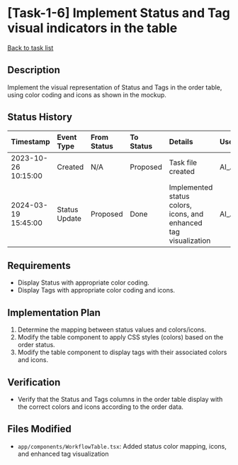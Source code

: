 # [Task-1-6] Implement Status and Tag visual indicators in the table

[Back to task list](../tasks.md)

## Description

Implement the visual representation of Status and Tags in the order table, using color coding and icons as shown in the mockup.

## Status History

| Timestamp           | Event Type    | From Status | To Status | Details                                                          | User     |
| :------------------ | :------------ | :---------- | :-------- | :--------------------------------------------------------------- | :------- |
| 2023-10-26 10:15:00 | Created       | N/A         | Proposed  | Task file created                                                | AI_Agent |
| 2024-03-19 15:45:00 | Status Update | Proposed    | Done      | Implemented status colors, icons, and enhanced tag visualization | AI_Agent |

## Requirements

- Display Status with appropriate color coding.
- Display Tags with appropriate color coding and icons.

## Implementation Plan

1. Determine the mapping between status values and colors/icons.
2. Modify the table component to apply CSS styles (colors) based on the order status.
3. Modify the table component to display tags with their associated colors and icons.

## Verification

- Verify that the Status and Tags columns in the order table display with the correct colors and icons according to the order data.

## Files Modified

- `app/components/WorkflowTable.tsx`: Added status color mapping, icons, and enhanced tag visualization
